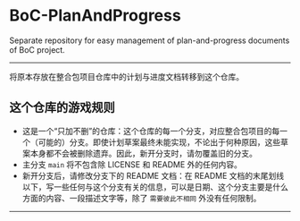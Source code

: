 # BoC-PlanAndProgress

Separate repository for easy management of plan-and-progress documents of BoC project.

_______

将原本存放在整合包项目仓库中的计划与进度文档转移到这个仓库。

## 这个仓库的游戏规则

- 这是一个“只加不删”的仓库：这个仓库的每一个分支，对应整合包项目的每一个（可能的）分支。即使计划草案最终未能实现，不论出于何种原因，这些草案本身都不会被删除遗弃。因此，新开分支时，请勿覆盖旧的分支。
- 主分支 `main` 将不包含除 LICENSE 和 README 外的任何内容。
- 新开分支后，请修改分支下的 README 文档：在 README 文档的末尾划线以下，写一些任何与这个分支有关的信息，可以是日期、这个分支主要是什么方面的内容、一段描述文字等，除了 `需要彼此不相同` 外没有任何限制。

________
